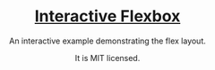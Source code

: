 <h1 align="center"><a href="https://jynxio.github.io/interactive-flexbox/">Interactive Flexbox</a></h1>
<p align="center">An interactive example demonstrating the flex layout.</p>
<p align="center">It is MIT licensed.</p>
